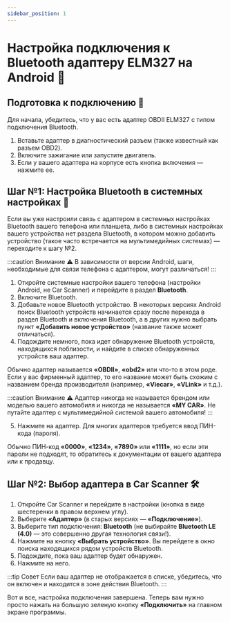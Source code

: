 ```yaml
---
sidebar_position: 1
---
```


# Настройка подключения к Bluetooth адаптеру ELM327 на Android 📱

## Подготовка к подключению 🔧

Для начала, убедитесь, что у вас есть адаптер OBDII ELM327 с типом подключения Bluetooth.

1. Вставьте адаптер в диагностический разъем (также известный как разъем OBD2).
2. Включите зажигание или запустите двигатель.
3. Если у вашего адаптера на корпусе есть кнопка включения — нажмите ее.

## Шаг №1: Настройка Bluetooth в системных настройках 📲

Если вы уже настроили связь с адаптером в системных настройках Bluetooth вашего телефона или планшета, либо в системных настройках вашего устройства нет раздела Bluetooth, в котором можно добавить устройство (такое часто встречается на мультимедийных системах) — переходите к шагу №2.

:::caution Внимание ⚠️
В зависимости от версии Android, шаги, необходимые для связи телефона с адаптером, могут различаться!
:::

1. Откройте системные настройки вашего телефона (настройки Android, не Car Scanner) и перейдите в раздел **Bluetooth**.
2. Включите Bluetooth.
3. Добавьте новое Bluetooth устройство. В некоторых версиях Android поиск Bluetooth устройств начинается сразу после перехода в раздел Bluetooth и включения Bluetooth, а в других нужно выбрать пункт **«Добавить новое устройство»** (название также может отличаться).
4. Подождите немного, пока идет обнаружение Bluetooth устройств, находящихся поблизости, и найдите в списке обнаруженных устройств ваш адаптер.

Обычно адаптер называется **«OBDII»**, **«obd2»** или что-то в этом роде. Если у вас фирменный адаптер, то его название может быть схожим с названием бренда производителя (например, **«Viecar»**, **«VLink»** и т.д.).

:::caution Внимание ⚠️
Адаптер никогда не называется брендом или моделью вашего автомобиля и никогда не называется **«MY CAR»**. Не путайте адаптер с мультимедийной системой вашего автомобиля!
:::

5. Нажмите на адаптер. Для многих адаптеров требуется ввод ПИН-кода (пароля).

Обычно ПИН-код **«0000»**, **«1234»**, **«7890»** или **«1111»**, но если эти пароли не подходят, то обратитесь к документации от вашего адаптера или к продавцу.

## Шаг №2: Выбор адаптера в Car Scanner 🛠️

1. Откройте Car Scanner и перейдите в настройки (кнопка в виде шестеренки в правом верхнем углу).
2. Выберите **«Адаптер»** (в старых версиях — **«Подключение»**).
3. Выберите тип подключения: **Bluetooth** (не выбирайте **Bluetooth LE (4.0)** — это совершенно другая технология связи!).
4. Нажмите на кнопку **«Выбрать устройство»**. Вы перейдете в окно поиска находящихся рядом устройств Bluetooth.
5. Подождите, пока ваш адаптер будет обнаружен.
6. Нажмите на него.

:::tip Совет
Если ваш адаптер не отображается в списке, убедитесь, что он включен и находится в зоне действия Bluetooth.
:::

Вот и все, настройка подключения завершена. Теперь вам нужно просто нажать на большую зеленую кнопку **«Подключить»** на главном экране программы.
